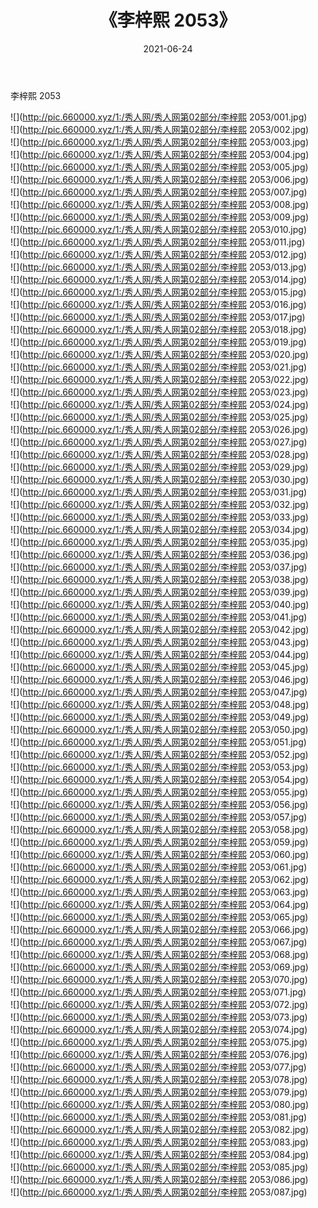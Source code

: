 ﻿---
layout: post
title:  《李梓熙 2053》
date:   2021-06-24
img: http://pic.660000.xyz/1:/秀人网/秀人网第02部分/李梓熙 2053/000.jpg
categories: [美女, 清纯, 唯美]
---

李梓熙 2053

  ![](http://pic.660000.xyz/1:/秀人网/秀人网第02部分/李梓熙 2053/001.jpg) <br> ![](http://pic.660000.xyz/1:/秀人网/秀人网第02部分/李梓熙 2053/002.jpg) <br> ![](http://pic.660000.xyz/1:/秀人网/秀人网第02部分/李梓熙 2053/003.jpg) <br> ![](http://pic.660000.xyz/1:/秀人网/秀人网第02部分/李梓熙 2053/004.jpg) <br> ![](http://pic.660000.xyz/1:/秀人网/秀人网第02部分/李梓熙 2053/005.jpg) <br> ![](http://pic.660000.xyz/1:/秀人网/秀人网第02部分/李梓熙 2053/006.jpg) <br> ![](http://pic.660000.xyz/1:/秀人网/秀人网第02部分/李梓熙 2053/007.jpg) <br> ![](http://pic.660000.xyz/1:/秀人网/秀人网第02部分/李梓熙 2053/008.jpg) <br> ![](http://pic.660000.xyz/1:/秀人网/秀人网第02部分/李梓熙 2053/009.jpg) <br> ![](http://pic.660000.xyz/1:/秀人网/秀人网第02部分/李梓熙 2053/010.jpg) <br> ![](http://pic.660000.xyz/1:/秀人网/秀人网第02部分/李梓熙 2053/011.jpg) <br> ![](http://pic.660000.xyz/1:/秀人网/秀人网第02部分/李梓熙 2053/012.jpg) <br> ![](http://pic.660000.xyz/1:/秀人网/秀人网第02部分/李梓熙 2053/013.jpg) <br> ![](http://pic.660000.xyz/1:/秀人网/秀人网第02部分/李梓熙 2053/014.jpg) <br> ![](http://pic.660000.xyz/1:/秀人网/秀人网第02部分/李梓熙 2053/015.jpg) <br> ![](http://pic.660000.xyz/1:/秀人网/秀人网第02部分/李梓熙 2053/016.jpg) <br> ![](http://pic.660000.xyz/1:/秀人网/秀人网第02部分/李梓熙 2053/017.jpg) <br> ![](http://pic.660000.xyz/1:/秀人网/秀人网第02部分/李梓熙 2053/018.jpg) <br> ![](http://pic.660000.xyz/1:/秀人网/秀人网第02部分/李梓熙 2053/019.jpg) <br> ![](http://pic.660000.xyz/1:/秀人网/秀人网第02部分/李梓熙 2053/020.jpg) <br> ![](http://pic.660000.xyz/1:/秀人网/秀人网第02部分/李梓熙 2053/021.jpg) <br> ![](http://pic.660000.xyz/1:/秀人网/秀人网第02部分/李梓熙 2053/022.jpg) <br> ![](http://pic.660000.xyz/1:/秀人网/秀人网第02部分/李梓熙 2053/023.jpg) <br> ![](http://pic.660000.xyz/1:/秀人网/秀人网第02部分/李梓熙 2053/024.jpg) <br> ![](http://pic.660000.xyz/1:/秀人网/秀人网第02部分/李梓熙 2053/025.jpg) <br> ![](http://pic.660000.xyz/1:/秀人网/秀人网第02部分/李梓熙 2053/026.jpg) <br> ![](http://pic.660000.xyz/1:/秀人网/秀人网第02部分/李梓熙 2053/027.jpg) <br> ![](http://pic.660000.xyz/1:/秀人网/秀人网第02部分/李梓熙 2053/028.jpg) <br> ![](http://pic.660000.xyz/1:/秀人网/秀人网第02部分/李梓熙 2053/029.jpg) <br> ![](http://pic.660000.xyz/1:/秀人网/秀人网第02部分/李梓熙 2053/030.jpg) <br> ![](http://pic.660000.xyz/1:/秀人网/秀人网第02部分/李梓熙 2053/031.jpg) <br> ![](http://pic.660000.xyz/1:/秀人网/秀人网第02部分/李梓熙 2053/032.jpg) <br> ![](http://pic.660000.xyz/1:/秀人网/秀人网第02部分/李梓熙 2053/033.jpg) <br> ![](http://pic.660000.xyz/1:/秀人网/秀人网第02部分/李梓熙 2053/034.jpg) <br> ![](http://pic.660000.xyz/1:/秀人网/秀人网第02部分/李梓熙 2053/035.jpg) <br> ![](http://pic.660000.xyz/1:/秀人网/秀人网第02部分/李梓熙 2053/036.jpg) <br> ![](http://pic.660000.xyz/1:/秀人网/秀人网第02部分/李梓熙 2053/037.jpg) <br> ![](http://pic.660000.xyz/1:/秀人网/秀人网第02部分/李梓熙 2053/038.jpg) <br> ![](http://pic.660000.xyz/1:/秀人网/秀人网第02部分/李梓熙 2053/039.jpg) <br> ![](http://pic.660000.xyz/1:/秀人网/秀人网第02部分/李梓熙 2053/040.jpg) <br> ![](http://pic.660000.xyz/1:/秀人网/秀人网第02部分/李梓熙 2053/041.jpg) <br> ![](http://pic.660000.xyz/1:/秀人网/秀人网第02部分/李梓熙 2053/042.jpg) <br> ![](http://pic.660000.xyz/1:/秀人网/秀人网第02部分/李梓熙 2053/043.jpg) <br> ![](http://pic.660000.xyz/1:/秀人网/秀人网第02部分/李梓熙 2053/044.jpg) <br> ![](http://pic.660000.xyz/1:/秀人网/秀人网第02部分/李梓熙 2053/045.jpg) <br> ![](http://pic.660000.xyz/1:/秀人网/秀人网第02部分/李梓熙 2053/046.jpg) <br> ![](http://pic.660000.xyz/1:/秀人网/秀人网第02部分/李梓熙 2053/047.jpg) <br> ![](http://pic.660000.xyz/1:/秀人网/秀人网第02部分/李梓熙 2053/048.jpg) <br> ![](http://pic.660000.xyz/1:/秀人网/秀人网第02部分/李梓熙 2053/049.jpg) <br> ![](http://pic.660000.xyz/1:/秀人网/秀人网第02部分/李梓熙 2053/050.jpg) <br> ![](http://pic.660000.xyz/1:/秀人网/秀人网第02部分/李梓熙 2053/051.jpg) <br> ![](http://pic.660000.xyz/1:/秀人网/秀人网第02部分/李梓熙 2053/052.jpg) <br> ![](http://pic.660000.xyz/1:/秀人网/秀人网第02部分/李梓熙 2053/053.jpg) <br> ![](http://pic.660000.xyz/1:/秀人网/秀人网第02部分/李梓熙 2053/054.jpg) <br> ![](http://pic.660000.xyz/1:/秀人网/秀人网第02部分/李梓熙 2053/055.jpg) <br> ![](http://pic.660000.xyz/1:/秀人网/秀人网第02部分/李梓熙 2053/056.jpg) <br> ![](http://pic.660000.xyz/1:/秀人网/秀人网第02部分/李梓熙 2053/057.jpg) <br> ![](http://pic.660000.xyz/1:/秀人网/秀人网第02部分/李梓熙 2053/058.jpg) <br> ![](http://pic.660000.xyz/1:/秀人网/秀人网第02部分/李梓熙 2053/059.jpg) <br> ![](http://pic.660000.xyz/1:/秀人网/秀人网第02部分/李梓熙 2053/060.jpg) <br> ![](http://pic.660000.xyz/1:/秀人网/秀人网第02部分/李梓熙 2053/061.jpg) <br> ![](http://pic.660000.xyz/1:/秀人网/秀人网第02部分/李梓熙 2053/062.jpg) <br> ![](http://pic.660000.xyz/1:/秀人网/秀人网第02部分/李梓熙 2053/063.jpg) <br> ![](http://pic.660000.xyz/1:/秀人网/秀人网第02部分/李梓熙 2053/064.jpg) <br> ![](http://pic.660000.xyz/1:/秀人网/秀人网第02部分/李梓熙 2053/065.jpg) <br> ![](http://pic.660000.xyz/1:/秀人网/秀人网第02部分/李梓熙 2053/066.jpg) <br> ![](http://pic.660000.xyz/1:/秀人网/秀人网第02部分/李梓熙 2053/067.jpg) <br> ![](http://pic.660000.xyz/1:/秀人网/秀人网第02部分/李梓熙 2053/068.jpg) <br> ![](http://pic.660000.xyz/1:/秀人网/秀人网第02部分/李梓熙 2053/069.jpg) <br> ![](http://pic.660000.xyz/1:/秀人网/秀人网第02部分/李梓熙 2053/070.jpg) <br> ![](http://pic.660000.xyz/1:/秀人网/秀人网第02部分/李梓熙 2053/071.jpg) <br> ![](http://pic.660000.xyz/1:/秀人网/秀人网第02部分/李梓熙 2053/072.jpg) <br> ![](http://pic.660000.xyz/1:/秀人网/秀人网第02部分/李梓熙 2053/073.jpg) <br> ![](http://pic.660000.xyz/1:/秀人网/秀人网第02部分/李梓熙 2053/074.jpg) <br> ![](http://pic.660000.xyz/1:/秀人网/秀人网第02部分/李梓熙 2053/075.jpg) <br> ![](http://pic.660000.xyz/1:/秀人网/秀人网第02部分/李梓熙 2053/076.jpg) <br> ![](http://pic.660000.xyz/1:/秀人网/秀人网第02部分/李梓熙 2053/077.jpg) <br> ![](http://pic.660000.xyz/1:/秀人网/秀人网第02部分/李梓熙 2053/078.jpg) <br> ![](http://pic.660000.xyz/1:/秀人网/秀人网第02部分/李梓熙 2053/079.jpg) <br> ![](http://pic.660000.xyz/1:/秀人网/秀人网第02部分/李梓熙 2053/080.jpg) <br> ![](http://pic.660000.xyz/1:/秀人网/秀人网第02部分/李梓熙 2053/081.jpg) <br> ![](http://pic.660000.xyz/1:/秀人网/秀人网第02部分/李梓熙 2053/082.jpg) <br> ![](http://pic.660000.xyz/1:/秀人网/秀人网第02部分/李梓熙 2053/083.jpg) <br> ![](http://pic.660000.xyz/1:/秀人网/秀人网第02部分/李梓熙 2053/084.jpg) <br> ![](http://pic.660000.xyz/1:/秀人网/秀人网第02部分/李梓熙 2053/085.jpg) <br> ![](http://pic.660000.xyz/1:/秀人网/秀人网第02部分/李梓熙 2053/086.jpg) <br> ![](http://pic.660000.xyz/1:/秀人网/秀人网第02部分/李梓熙 2053/087.jpg) <br>